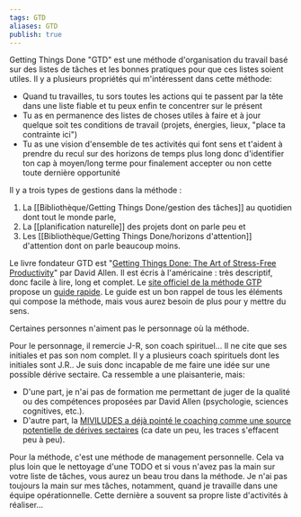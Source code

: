 ```yaml
---
tags: GTD
aliases: GTD
publish: true
---
```


Getting Things Done "GTD" est une méthode d'organisation du travail basé sur des listes de tâches et les bonnes pratiques pour que ces listes soient utiles.
Il y a plusieurs propriétés qui m'intéressent dans cette méthode:

* Quand tu travailles, tu sors toutes les actions qui te passent par la tête dans une liste fiable et tu peux enfin te concentrer sur le présent
* Tu as en permanence des listes de choses utiles à faire et à jour quelque soit tes conditions de travail (projets, énergies, lieux, "place ta contrainte ici")
* Tu as une vision d'ensemble de tes activités qui font sens et t'aident à prendre du recul sur des horizons de temps plus long donc d'identifier ton cap à moyen/long terme pour finalement accepter ou non cette toute dernière opportunité

Il y a trois types de gestions dans la méthode : 

1. La [[Bibliothèque/Getting Things Done/gestion des tâches]] au quotidien dont tout le monde parle,
2. La [[planification naturelle]] des projets dont on parle peu et 
3. Les [[Bibliothèque/Getting Things Done/horizons d'attention]] d'attention dont on parle beaucoup moins.

Le livre fondateur GTD est "[Getting Things Done: The Art of Stress-Free Productivity](https://www.goodreads.com/book/show/1633.Getting_Things_Done)" par David Allen. 
Il est écris à l'américaine : très descriptif, donc facile à lire, long et complet.
Le [site officiel de la méthode GTP](https://gettingthingsdone.com/) propose un [guide rapide](https://store.gettingthingsdone.com/GTD-Methodology-Guides-p/40102.htm).
Le guide est un bon rappel de tous les éléments qui compose la méthode, mais vous aurez besoin de plus pour y mettre du sens.

Certaines personnes n'aiment pas le personnage où la méthode.

Pour le personnage, il remercie J-R, son coach spirituel...
Il ne cite que ses initiales et pas son nom complet.
Il y a plusieurs coach spirituels dont les initiales sont J.R..
Je suis donc incapable de me faire une idée sur une possible dérive sectaire.
Ca ressemble a une plaisanterie, mais:
* D'une part, je n'ai pas de formation me permettant de juger de la qualité ou des compétences proposées par David Allen (psychologie, sciences cognitives, etc.).
* D'autre part, la [MIVILUDES a déjà pointé le coaching comme une source potentielle de dérives sectaires](https://ffcpro.org/rapport-miviludes-2/) (ca date un peu, les traces s'effacent peu à peu).

Pour la méthode, c'est une méthode de management personnelle. Cela va plus loin que le nettoyage d'une TODO et si vous n'avez pas la main sur votre liste de tâches, vous aurez un beau trou dans la méthode.
Je n'ai pas toujours la main sur mes tâches, notamment, quand je travaille dans une équipe opérationnelle.
Cette dernière a souvent sa propre liste d'activités à réaliser...
